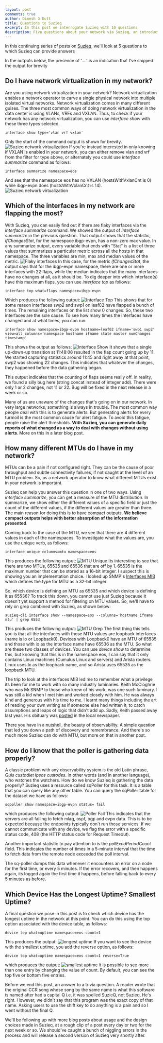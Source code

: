 ```yaml
---
layout: post
comments: true
author: Dinesh G Dutt
title: Questions to Suzieq
excerpt: In this post we interrogate Suzieq with 10 questions
description: Five questions about your network via Suzieq, an introduction
---
```

In this continuing series of posts on [Suzieq](https://github.com/netenglabs/suzieq), we'll look at 5 questions to which Suzieq can provide answers

In the outputs below, the presence of '....' is an indication that I've snipped the output for brevity

## Do I have network virtualization in my network?

Are you using network virtualization in your network? Network virtualization enables a network operator to carve a single physical network into multiple isolated virtual networks. Network virtualization comes in many different guises. The three most common ways of doing network virtualization in the data center is using VLANs, VRFs and VXLAN. Thus, to check if your network has any network virtualization, you can use *interface show* with these three types selected.

`interface show type='vlan vrf vxlan'`

Only the start of the command output is shown for brevity.
![Suzieq network virtualization](/assets/images/2020-05-01/10qa-Fig1.png?raw=true)
If you're instead interested in only knowing if VXLAN is enabled in your network, you can either remove vlan and vrf from the filter for type above, or alternately you could use *interface summarize* command as follows:

`interface summarize namespace=eos`

And see that the namespace eos has no VXLAN (hostsWithVxlanCnt is 0) while ibgp-evpn does (hostsWithVxlanCnt is 14).
![Suzieq network virtualization](/assets/images/2020-05-01/10qa-Fig2.png?raw=true)

## Which of the interfaces in my network are flapping the most?

With Suzieq, you can easily find out if there are flaky interfaces via the *interface summarize* command. We showed the output of *interface summarize* in the previous question. That output shows that the statistic, *ifChangesStat*, for the namespace ibgp-evpn, has a non-zero max value. In any summarize output, every variable that ends with "Stat" is a list of three values that summarizes a particular metric across all the hosts in that namespace. The three variables are min, max and median values of the metric. 
![Flaky interfaces](/assets/images/2020-05-01/10qa-Fig2a.png?raw=true)
In this case, for the metric *ifChangesStat*, the output says that for the ibgp-evpn namespace, there are one or more interfaces with 22 flaps, while the median indicates that the many interfaces have no changes at all, as it should be. To dig deeper into which interface(s) have this maximum flaps, you can use *interface top* as follows:

`interface top what=flaps namespace=ibgp-evpn`

Which produces the following output:
![Interface Top](/assets/images/2020-05-01/10qa-Fig3.png)
This shows that for some reason interfaces swp2 and swp1 on leaf02 have flapped a bunch of times. The remaining interfaces on the list show 0 changes. So, these two interfaces are the sole cause. To see how many times the interfaces have changed and at what times, you can run

`interface show namespace=ibgp-evpn hostname=leaf02 ifname='swp1 swp2' view=all columns='namespace hostname ifname state master numChanges timestamp'`

This shows the output as follows:
![Interface Show](/assets/images/2020-05-01/10qa-Fig4.png)
It shows that a single up-down-up transition at 11:48:08 resulted in the flap count going up by 11. We started capturing statistics around 11:45 and right away at that point, swp2 was showing 22 changes. This indicates that whatever the changes, they happened before the data gathering began. 

This output indicates that the counting of flaps seems really off. In reality, we found a silly bug here (string concat instead of integer add). There were only 1 or 2 changes, not 11 or 22. Bug will be fixed in the next release in a week or so.

Many of us are unaware of the changes that's going on in our network. In very large networks, something is always in trouble. The most common way people deal with this is to generate alerts. But generating alerts for every turmoil is the most common cause for alert fatigue. To avoid this fatigue, people raise the alert thresholds. **With Suzieq, you can generate daily reports of what changed as a way to deal with changes without using alerts**. More on this in a later blog post.

## How many different MTUs do I have in my network?

MTUs can be a pain if not configured right. They can be the cause of poor throughput and subtle connectivity failures, if not caught at the level of an MTU problem. So, as a network operator to know what different MTUs exist in your network is important. 

Suzieq can help you answer this question in one of two ways. Using *interface summarize*, you can get a measure of the MTU distribution. In summarize, we show either the different values of a specific field or just the count of the different values, if the different values are greater than three. The main reason for doing this is to have compact outputs. **We believe compact outputs helps with better absorption of the information presented**. 

Coming back to the case of the MTU, we see that there are 4 different values in each of the namespaces. To investigate what the values are, you use the unique verb, as follows:

`interface unique columns=mtu namespace=eos`

This produces the following output:
![MTU Unique](/assets/images/2020-05-01/10qa-Fig5.png)
Its interesting to see that there are two MTUs, 65535 and 65536 that are off by 1. 65535 is the maximum number that can be stored as a 16-bit integer. I suspect this is showing you an implementation choice. I looked up SNMP's [Interfaces MIB](https://datatracker.ietf.org/doc/rfc2863/?include_text=1) which defines the type for MTU as a 32-bit integer. 

So, which device is defining an MTU as 65535 and which device is defining it as 65536? To track this down, you cannot use just Suzieq because it doesn't yet support a method for filtering on MTU values. So, we'll have to rely on grep combined with Suzieq, as shown below:

`suzieq-cli interface show --namespace=eos --columns='hostname ifname mtu' | grep 6553`

This produces the following output:
![MTU Grep](/assets/images/2020-05-01/10qa-Fig6.png)
The first thing this tells you is that all the interfaces with those MTU values are loopback interfaces (name is lo or Loopback0). Devices with Loopback0 have an MTU of 65535 and those with lo as the interface name have 65536 as the MTU. So what are these two classes of devices. You can use *device show* to determine this, but knowing that this is in the namespace eos, I can say that it only contains Linux machines (Cumulus Linux and servers) and Arista routers. Linux uses lo as the loopback name, and so Arista uses 65535 as the loopback MTU. 

The trip to look at the interfaces MIB led me to remember what a privilege its been for me to work with so many industry luminaries. Keith McCloghrie who was Mr.SNMP to those who knew of his work, was one such luminary. I was still a kid when I met him and worked closely with him. He was always kind and generous with his time to me. I learnt many things including the art of reading your own writing as if someone else had written it, to catch assumptions and leaps of logic that didn't add up. Sadly, Keith passed away last year. His obituary was [posted](https://www.legacy.com/obituaries/times-standard/obituary.aspx?pid=193728898) in the local newspaper. 

There you have in a nutshell, the beauty of observability. A simple question that led you down a path of discovery and remembrance. And there's so much more Suzieq can do with MTU, but more on that in another post.

## How do I know that the poller is gathering data properly?

A classic problem with any observability system is the old Latin phrase, *Quis custodiet ipsos custodes*. In other words (and in another language), who watches the watchers. How do we know Suzieq is gathering the data properly? Suzieq uses a resource called sqPoller for this task. It is a table that you can query like any other table. You can query the sqPoller table for the dataset we have as follows:

`sqpoller show namespace=ibgp-evpn status= fail`

which produces the following output:
![Poller Fail](/assets/images/2020-05-01/10qa-Fig7.png)
This indicates that the servers are all failing to fetch mlag, ospf, bgp and evpn data. This is to be expected because the endpoints typically don't run those services. If we cannot communicate with any device, we flag the error with a specific status code, 408 (the HTTP status code for Request Timeout).

Another important statistic to pay attention to is the *pollExcdPeriodCount* field. This indicates the number of times in a 5-minute interval that the time to fetch data from the remote node exceeded the poll interval. 

The sq-poller dumps this data whenever it encounters an error on a node for the first time, or every 5 minutes. If the error recovers, and then happens again, its logged again the first time it happens, before falling back to every 5 minutes as before.

## Which Device Has the Longest Uptime? Smallest Uptime?

A final question we pose in this post is to check which device has the longest uptime in the network at this point. You can do this using the top option associated with the device table, as follows:

`device top what=uptime namespace=eos count=1`

This produces the output:
![longest uptime](/assets/images/2020-05-01/10qa-Fig8.png)
If you want to see the device with the smallest uptime, you add the reverse option, as follows:

`device top what=uptime namespace=eos count=1 reverse=True`

which produces the output:
![smallest uptime](/assets/images/2020-05-01/10qa-Fig9.png)
It is possible to see more than one entry by changing the value of count. By default, you can see the top five or bottom five entries.

Before we end this post, an answer to a trivia question. A reader wrote that the original CCR song whose song by the same name is what this software is named after had a capital Q i.e. it was spelled SuzieQ, not Suzieq. He's right. However, we didn't say that this program was the exact copy of that name. Asking users to use the shift key to do anything is a pain and so I went without the final Q.

We'll be following up with more blog posts about usage and the design choices made in Suzieq, at a rough clip of a post every day or two for the next week or so. We should've caught a bunch of niggling errors in the process and will release a second version of Suzieq very shortly after.
